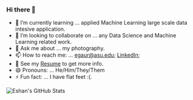 ### Hi there 👋

<!--
**eshangaur/eshangaur** is a ✨ _special_ ✨ repository because its `README.md` (this file) appears on your GitHub profile. 


Here are some ideas to get you started:

- 🔭 I’m currently working on ...
- 🌱 I’m currently learning ...
- 👯 I’m looking to collaborate on ...
- 🤔 I’m looking for help with ...
- 💬 Ask me about ...
- 📫 How to reach me: ...
- 😄 Pronouns: ...
- ⚡ Fun fact: ...
-->

- 🌱 I’m currently learning ... applied Machine Learning large scale data intesive application.
- 👯 I’m looking to collaborate on ... any Data Science and Machine Learning related work.
- 💬 Ask me about ... my photography.
- 📫 How to reach me: ... egaur@asu.edu; [LinkedIn](https://www.linkedin.com/in/eshangaur/); 
- 📝 See my [Resume](https://www.dropbox.com/s/crhlltyzj0w561s/eshangaur_MasterResume.pdf?dl=0) to get more info.
- 😄 Pronouns: ... He/Him/They/Them
- ⚡ Fun fact: ... I have flat feet :(.

![Eshan's GitHub Stats](https://github-readme-stats.vercel.app/api?username=eshangaur&show_icons=true&hide_border=true)
